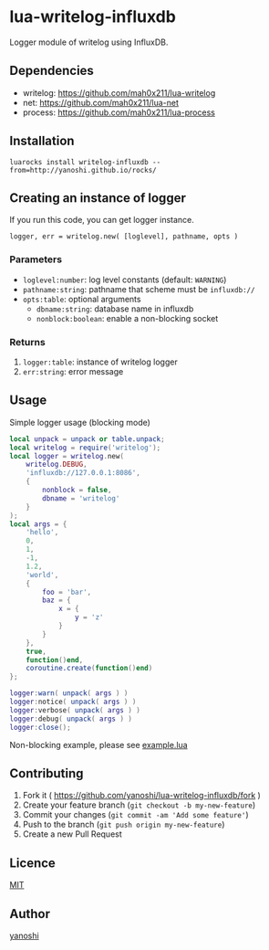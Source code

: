 # lua-writelog-influxdb
Logger module of writelog using InfluxDB.

## Dependencies

- writelog: https://github.com/mah0x211/lua-writelog
- net: https://github.com/mah0x211/lua-net
- process: https://github.com/mah0x211/lua-process

## Installation

```
luarocks install writelog-influxdb --from=http://yanoshi.github.io/rocks/
```

## Creating an instance of logger

If you run this code, you can get logger instance.

```
logger, err = writelog.new( [loglevel], pathname, opts )
```

### Parameters

- `loglevel:number`: log level constants (default: `WARNING`)
- `pathname:string`: pathname that scheme must be `influxdb://`
- `opts:table`: optional arguments
  - `dbname:string`: database name in influxdb
  - `nonblock:boolean`: enable a non-blocking socket

### Returns

1. `logger:table`: instance of writelog logger
2. `err:string`: error message

## Usage

Simple logger usage (blocking mode)

```lua
local unpack = unpack or table.unpack;
local writelog = require('writelog');
local logger = writelog.new( 
    writelog.DEBUG,
    'influxdb://127.0.0.1:8086',
    {
        nonblock = false,
        dbname = 'writelog'
    }
);
local args = {
    'hello',
    0,
    1,
    -1,
    1.2,
    'world',
    {
        foo = 'bar',
        baz = {
            x = {
                y = 'z'
            }
        }
    },
    true,
    function()end,
    coroutine.create(function()end)
};

logger:warn( unpack( args ) )
logger:notice( unpack( args ) )
logger:verbose( unpack( args ) )
logger:debug( unpack( args ) )
logger:close();
```

Non-blocking example, please see [example.lua](example.lua)

## Contributing

1. Fork it ( https://github.com/yanoshi/lua-writelog-influxdb/fork )
2. Create your feature branch (`git checkout -b my-new-feature`)
3. Commit your changes (`git commit -am 'Add some feature'`)
4. Push to the branch (`git push origin my-new-feature`)
5. Create a new Pull Request

## Licence

[MIT](LICENSE)

## Author

[yanoshi]( https://github.com/yanoshi )

